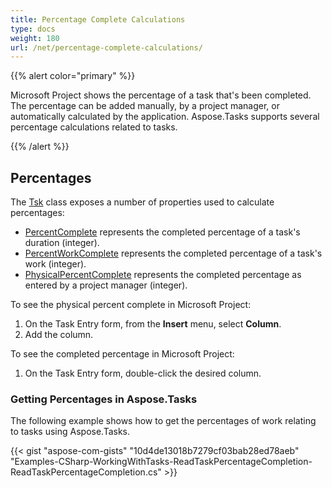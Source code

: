 ```yaml
---
title: Percentage Complete Calculations
type: docs
weight: 180
url: /net/percentage-complete-calculations/
---
```


{{% alert color="primary" %}} 

Microsoft Project shows the percentage of a task that's been completed. The percentage can be added manually, by a project manager, or automatically calculated by the application. Aspose.Tasks supports several percentage calculations related to tasks.

{{% /alert %}} 
## **Percentages**
The [Tsk](https://apireference.aspose.com/tasks/net/aspose.tasks/tsk) class exposes a number of properties used to calculate percentages:

- [PercentComplete](https://apireference.aspose.com/tasks/net/aspose.tasks/tsk/fields/percentcomplete) represents the completed percentage of a task's duration (integer).
- [PercentWorkComplete](https://apireference.aspose.com/tasks/net/aspose.tasks/tsk/fields/percentworkcomplete) represents the completed percentage of a task's work (integer).
- [PhysicalPercentComplete](https://apireference.aspose.com/tasks/net/aspose.tasks/tsk/fields/physicalpercentcomplete) represents the completed percentage as entered by a project manager (integer).

To see the physical percent complete in Microsoft Project:

1. On the Task Entry form, from the **Insert** menu, select **Column**.
1. Add the column.

To see the completed percentage in Microsoft Project:

1. On the Task Entry form, double-click the desired column.
### **Getting Percentages in Aspose.Tasks**
The following example shows how to get the percentages of work relating to tasks using Aspose.Tasks.

{{< gist "aspose-com-gists" "10d4de13018b7279cf03bab28ed78aeb" "Examples-CSharp-WorkingWithTasks-ReadTaskPercentageCompletion-ReadTaskPercentageCompletion.cs" >}}
